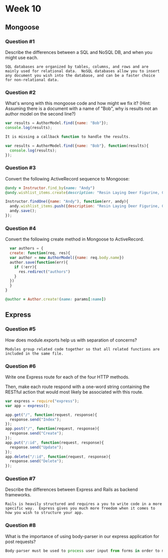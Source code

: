 # Week 10
## Mongoose

### Question #1

Describe the differences between a SQL and NoSQL DB, and when you might use each.

```text
SQL databases are organized by tables, columns, and rows and are mainly used for relational data.  NoSQL databases allow you to insert any document you wish into the database, and can be a faster choice for non-relational data.
```

### Question #2

What's wrong with this mongoose code and how might we fix it?
(Hint: Assuming there is a document with a name of "Bob", why is results not an author model on the second line?)

```js
var results = AuthorModel.find({name: "Bob"});
console.log(results);
```

```js
It is missing a callback function to handle the results.

var results = AuthorModel.find({name: "Bob"}, function(results){
  console.log(results);
});
```

### Question #3

Convert the following ActiveRecord sequence to Mongoose:

```rb
@andy = Instructor.find_by(name: "Andy")
@andy.wishlist_items.create(description: "Resin Laying Deer Figurine, Gold")
```

```js
Instructor.findOne({name: "Andy"), function(err, andy){
  andy.wishlist_items.push({description: "Resin Laying Deer Figurine, Gold");
  andy.save();
});
```

### Question #4

Convert the following create method in Mongoose to ActiveRecord.

```js
  var authors = {
  create: function(req, res){
  var author = new AuthorModel({name: req.body.name})
  author.save(function(err){
    if (!err){
      res.redirect("authors")
    }
  })
  }  
}
```

```rb
@author = Author.create!(name: params[:name])
```
## Express

### Question #5

How does module.exports help us with separation of concerns?

```text
Modules group related code together so that all related functions are included in the same file.
```

### Question #6

Write one Express route for each of the four HTTP methods.

Then, make each route respond with a one-word string containing the RESTful action that would most likely be associated with this route.

```js
var express = require("express");
var app = express();

app.get("/", function(request, response){
  response.send("Index");
});
app.post("/", function(request, response){
  response.send("Create");
});
app.put("/:id", function(request, response){
  response.send("Update");
});
app.delete("/:id", function(request, response){
  response.send("Delete");
});

```

### Question #7

Describe the differences between Express and Rails as backend frameworks.

```text
Rails is heavily structured and requires a you to write code in a more specific way.  Express gives you much more freedom when it comes to how you wish to structure your app.
```

### Question #8

What is the importance of using body-parser in our express application for post requests?

```js
Body-parser must be used to process user input from forms in order to make a post request.
